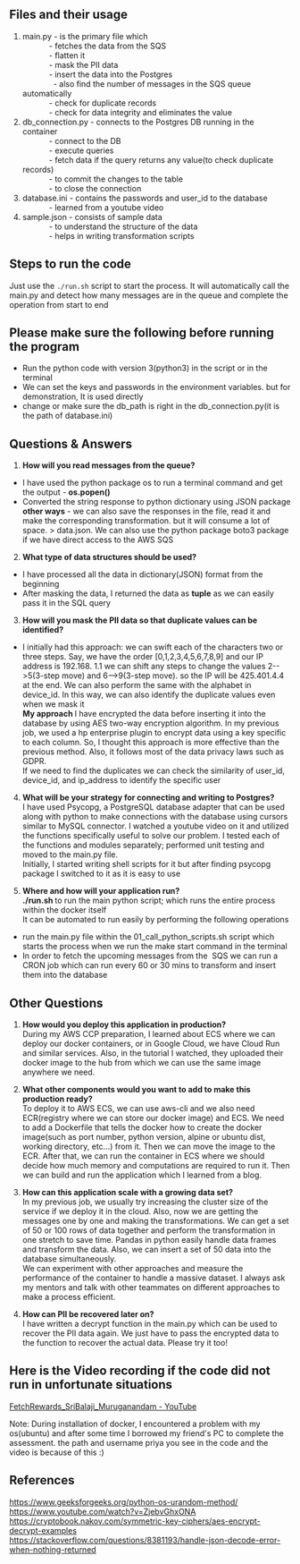 ## Files and their usage
1. main.py - is the primary file which  <br>
            - fetches the data from the SQS <br>
            - flatten it <br>
            - mask the PII data <br>
            - insert the data into the Postgres<br>  
            - also find the number of messages in the SQS queue automatically<br>
            - check for duplicate records<br>
            - check for data integrity and eliminates the value <br>
2. db_connection.py - connects to the Postgres DB running in the container <br>
            - connect to the DB <br>
            - execute queries <br>
            - fetch data if the query returns any value(to check duplicate records) <br>
            - to commit the changes to the table <br>
            - to close the connection <br>
3. database.ini - contains the passwords and user_id to the database <br>
            - learned from a youtube video <br>
4. sample.json - consists of sample data <br>
            - to understand the structure of the data <br>
            - helps in writing transformation scripts <br>

## Steps to run the code
Just use the <code>./run.sh</code> script to start the process. It will automatically call the main.py and detect how many messages are in the queue and complete the operation from start to end <br>

## Please make sure the following before running the program
- Run the python code with version 3(python3) in the script or in the terminal <br>
- We can set the keys and passwords in the environment variables. but for demonstration, It is used directly <br>
- change or make sure the db_path is right in the db_connection.py(it is the path of database.ini) <br>

## Questions & Answers
1. <strong>How will you read messages from the queue?</strong>
- I have used the python package os to run a terminal command and get the output - <strong>os.popen()</strong> <br>
- Converted the string response to python dictionary using JSON package <br>
<strong>other ways</strong> - we can also save the responses in the file, read it and make the corresponding transformation. but it will consume a lot of space. <aws sqs command> > data.json. We can also use the python package boto3 package if we have direct access to the AWS SQS <br>

2. <strong>What type of data structures should be used?</strong> <br>
- I have processed all the data in dictionary(JSON) format from the beginning <br>
- After masking the data, I returned the data as <strong>tuple</strong> as we can easily pass it in the SQL query <br>

3. <strong>How will you mask the PII data so that duplicate values can be identified?</strong> <br>
- I initially had this approach: we can swift each of the characters two or three steps. Say, we have the order [0,1,2,3,4,5,6,7,8,9] and our IP address is 192.168. 1.1 we can shift any steps to change the values 2-->5(3-step move) and 6-->9(3-step move). so the IP will be 425.401.4.4 at the end. We can also perform the same with the alphabet in device_id. In this way, we can also identify the duplicate values even when we mask it <br>
<strong>My approach </strong> I have encrypted the data before inserting it into the database by using AES two-way encryption algorithm. In my previous job, we used a hp enterprise plugin to encrypt data using a key specific to each column. So, I thought this approach is more effective than the previous method. Also, it follows most of the data privacy laws such as GDPR. <br>
If we need to find the duplicates we can check the similarity of user_id, device_id, and ip_address to identify the specific user <br>

4. <strong>What will be your strategy for connecting and writing to Postgres?</strong> <br>
I have used Psycopg, a PostgreSQL database adapter that can be used along with python to make connections with the database using cursors similar to MySQL connector. I watched a youtube video on it and utilized the functions specifically useful to solve our problem. I tested each of the functions and modules separately; performed unit testing and moved to the main.py file. <br>
Initially, I started writing shell scripts for it but after finding psycopg package I switched to it as it is easy to use <br>

5. <strong>Where and how will your application run?</strong> <br>
<strong> ./run.sh </strong> to run the main python script; which runs the entire process within the docker itself <br>
It can be automated to run easily by performing the following operations <br>
- run the main.py file within the 01_call_python_scripts.sh script which starts the process when we run the make start command in the terminal <br>
- In order to fetch the upcoming messages from the  SQS we can run a CRON job which can run every 60 or 30 mins to transform and insert them into the database <br>

## Other Questions
1. <strong>How would you deploy this application in production?</strong> <br>
During my AWS CCP preparation, I learned about ECS where we can deploy our docker containers, or in Google Cloud, we have Cloud Run and similar services. Also, in the tutorial I watched, they uploaded their docker image to the hub from which we can use the same image anywhere we need. <br>

2. <strong>What other components would you want to add to make this production ready?</strong> <br>
To deploy it to AWS ECS, we can use aws-cli and we also need ECR(registry where we can store our docker image) and ECS. We need to add a Dockerfile that tells the docker how to create the docker image(such as port number, python version, alpine or ubuntu dist, working directory, etc...) from it. Then we can move the image to the ECR. After that, we can run the container in ECS where we should decide how much memory and computations are required to run it. Then we can build and run the application which I learned from a blog. <br>

3. <strong>How can this application scale with a growing data set?</strong>  <br>
In my previous job, we usually try increasing the cluster size of the service if we deploy it in the cloud. Also, now we are getting the messages one by one and making the transformations. We can get a set of 50 or 100 rows of data together and perform the transformation in one stretch to save time. Pandas in python easily handle data frames and transform the data. Also, we can insert a set of 50 data into the database simultaneously. <br>
We can experiment with other approaches and measure the performance of the container to handle a massive dataset. I always ask my mentors and talk with other teammates on different approaches to make a process efficient. <br>

4. <strong>How can PII be recovered later on?</strong> <br>
I have written a decrypt function in the main.py which can be used to recover the PII data again. We just have to pass the encrypted data to the function to recover the actual data. Please try it too! <br>

## Here is the Video recording if the code did not run in unfortunate situations <br>
[FetchRewards_SriBalaji_Muruganandam - YouTube](https://youtu.be/DHnQPHiNX1o)

Note: During installation of docker, I encountered a problem with my os(ubuntu) and after some time I borrowed my friend's PC to complete the assessment. the path and username priya you see in the code and the video is because of this :) <br>

## References
https://www.geeksforgeeks.org/python-os-urandom-method/ <br>
https://www.youtube.com/watch?v=ZjebvGhxONA <br>
https://cryptobook.nakov.com/symmetric-key-ciphers/aes-encrypt-decrypt-examples <br>
https://stackoverflow.com/questions/8381193/handle-json-decode-error-when-nothing-returned <br>

